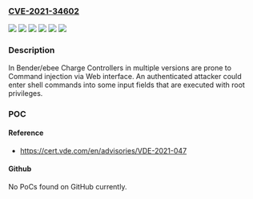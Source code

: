 ### [CVE-2021-34602](https://cve.mitre.org/cgi-bin/cvename.cgi?name=CVE-2021-34602)
![](https://img.shields.io/static/v1?label=Product&message=CC612&color=blue)
![](https://img.shields.io/static/v1?label=Product&message=CC613&color=blue)
![](https://img.shields.io/static/v1?label=Product&message=ICC15xx&color=blue)
![](https://img.shields.io/static/v1?label=Product&message=ICC16xx&color=blue)
![](https://img.shields.io/static/v1?label=Version&message=5.11.x%3C%205.11.2%20&color=brighgreen)
![](https://img.shields.io/static/v1?label=Vulnerability&message=CWE-78%20OS%20Command%20Injection&color=brighgreen)

### Description

In Bender/ebee Charge Controllers in multiple versions are prone to Command injection via Web interface. An authenticated attacker could enter shell commands into some input fields that are executed with root privileges.

### POC

#### Reference
- https://cert.vde.com/en/advisories/VDE-2021-047

#### Github
No PoCs found on GitHub currently.

